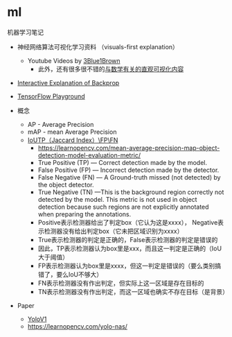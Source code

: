 # ml
机器学习笔记

* 神经网络算法可视化学习资料 （visuals-first explanation）
    *  Youtube Videos by [3Blue1Brown](https://www.youtube.com/playlist?list=PLZHQObOWTQDNU6R1_67000Dx_ZCJB-3pi)
        *  此外，还有很多很不错的[与数学有关的直观可视化内容](https://www.youtube.com/playlist?list=PLZHQObOWTQDPD3MizzM2xVFitgF8hE_ab)
* [Interactive Explanation of Backprop](https://xnought.github.io/backprop-explainer/)
* [TensorFlow Playground](https://playground.tensorflow.org/)
* 概念
    * AP - Average Precision
    * mAP - mean Average Precision
    * [IoUTP（Jaccard Index）\FP\FN](https://learnopencv.com/intersection-over-union-iou-in-object-detection-and-segmentation/)
        * https://learnopencv.com/mean-average-precision-map-object-detection-model-evaluation-metric/   
        * True Positive (TP) — Correct detection made by the model.
        * False Positive (FP) — Incorrect detection made by the detector.
        * False Negative (FN) — A Ground-truth missed (not detected) by the object detector.
        * True Negative (TN) —This is the background region correctly not detected by the model. This metric is not used in object detection because such regions are not explicitly annotated when preparing the annotations.
        * Positive表示检测器给出了判定box（它认为这是xxxx）， Negative表示检测器没有给出判定box（它未把区域识别为xxxx）
        * True表示检测器的判定是正确的，False表示检测器的判定是错误的
        * 因此，TP表示检测器认为box里是xxx，而且这一判定是正确的（IoU大于阈值）
        * FP表示检测器认为box里是xxxx，但这一判定是错误的（要么类别搞错了，要么IoU不够大）
        * FN表示检测器没有作出判定，但实际上这一区域是存在目标的
        * TN表示检测器没有作出判定，而这一区域也确实不存在目标（是背景）
     
* Paper
    * [YoloV1](https://paperswithcode.com/method/yolov1#:~:text=YOLOv1%20is%20a%20single%2Dstage,boxes%20and%20associated%20class%20probabilities.)
    * https://learnopencv.com/yolo-nas/
